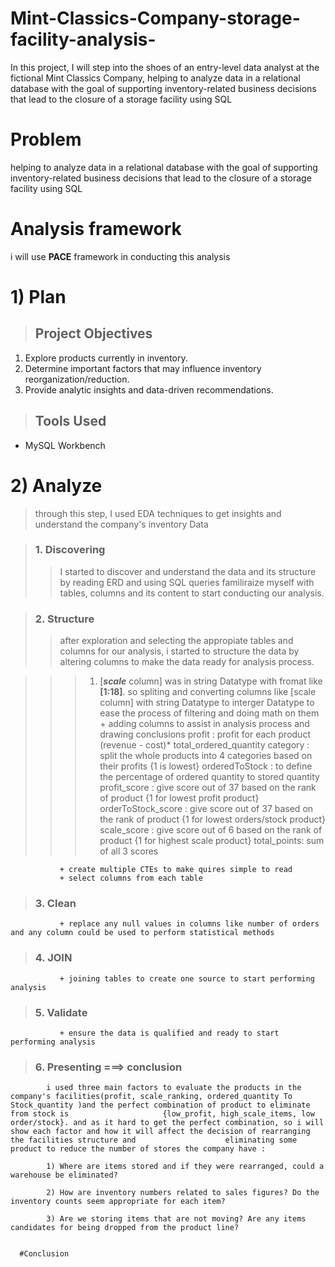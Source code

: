 # Mint-Classics-Company-storage-facility-analysis-
In this project, I will step into the shoes of an entry-level data analyst at the fictional Mint Classics Company, helping to analyze data in a relational database with the goal of supporting inventory-related business decisions that lead to the closure of a storage facility using SQL

# Problem
  helping to analyze data in a relational database with the goal of supporting inventory-related business decisions that lead to the closure of a storage facility using SQL

# Analysis framework  
  i will use **PACE** framework in conducting this analysis  

# 1) Plan 
>## Project Objectives
  1. Explore products currently in inventory.
  2. Determine important factors that may influence inventory reorganization/reduction.
  3. Provide analytic insights and data-driven recommendations.
      
    
> ## Tools Used
  - MySQL Workbench

# 2) Analyze
> through this step, I used EDA techniques to get insights and understand the company's inventory Data

>### 1. Discovering
>> I started to discover and understand the data and its structure by reading ERD and using SQL queries familiraize myself with tables, columns and its content to start conducting our analysis.
      
>### 2. Structure
>> after exploration and selecting the appropiate tables and columns for our analysis, i started to structure the data by altering columns to make the data ready for analysis process.

>>>1. [_**scale**_ column] was in string Datatype with fromat like **[1:18]**. so spliting and converting columns like [scale column] with string Datatype to interger Datatype to ease the process of filtering and doing math on them
               + adding columns to assist in analysis process and drawing conclusions
                     profit : profit for each product (revenue - cost)* total_ordered_quantity
                     category : split the whole products into 4 categories based on their profits {1 is lowest}
                     orderedToStock : to define the percentage of ordered quantity to stored quantity 
                     profit_score : give score out of 37 based on the rank of product {1 for lowest profit product}
                     orderToStock_score : give score out of 37 based on the rank of product {1 for lowest orders/stock product}
                     scale_score : give score out of 6 based on the rank of product {1 for highest scale product}
                     total_points: sum of all 3 scores
           
                 
               + create multiple CTEs to make quires simple to read 
               + select columns from each table
      
>### 3. Clean
               + replace any null values in columns like number of orders and any column could be used to perform statistical methods
      
>### 4. JOIN
               + joining tables to create one source to start performing analysis 
      
>### 5. Validate
               + ensure the data is qualified and ready to start performing analysis 
      
>### 6. Presenting ===> conclusion
            i used three main factors to evaluate the products in the company's facilities(profit, scale_ranking, ordered_quantity To Stock_quantity )and the perfect combination of product to eliminate from stock is                     {low_profit, high_scale_items, low order/stock}. and as it hard to get the perfect combination, so i will show each factor and how it will affect the decision of rearranging the facilities structure and                    eliminating some product to reduce the number of stores the company have :
                  
            1) Where are items stored and if they were rearranged, could a warehouse be eliminated?
                
            2) How are inventory numbers related to sales figures? Do the inventory counts seem appropriate for each item?
      
            3) Are we storing items that are not moving? Are any items candidates for being dropped from the product line?
      
      
      #Conclusion 
 
